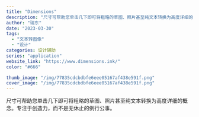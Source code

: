 ```yaml
---
title: "Dimensions"
description: "尺寸可帮助您单击几下即可将粗略的草图、照片甚至纯文本转换为高度详细的概念。专注于创造力，而不是无休止的例行公事。"
author: "瑞东"
date: "2023-03-30"
tags:
  - "文本转图像"
  - "设计"
categories: 设计辅助
series: "application"
website_link: "https://www.dimensions.ink/"
color: "#666"

thumb_image: "/img/77835cdcbdbfe6eee05167af438e591f.png"
cover_image: "/img/77835cdcbdbfe6eee05167af438e591f.png"
---
```


尺寸可帮助您单击几下即可将粗略的草图、照片甚至纯文本转换为高度详细的概念。专注于创造力，而不是无休止的例行公事。